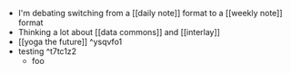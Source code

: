 - I'm debating switching from a [[daily note]] format to a [[weekly note]] format
- Thinking a lot about [[data commons]] and [[interlay]]
- [[yoga the future]] ^ysqvfo1
- testing ^t7tc1z2
	- foo